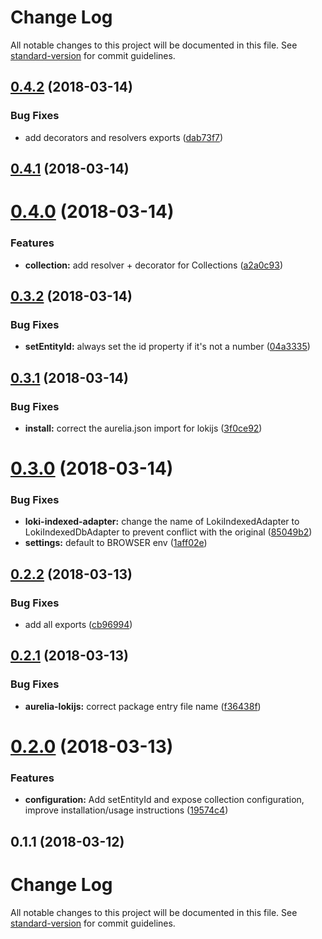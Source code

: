 # Change Log

All notable changes to this project will be documented in this file. See [standard-version](https://github.com/conventional-changelog/standard-version) for commit guidelines.

<a name="0.4.2"></a>
## [0.4.2](https://github.com/fkleuver/aurelia-lokijs/compare/v0.4.1...v0.4.2) (2018-03-14)


### Bug Fixes

* add decorators and resolvers exports ([dab73f7](https://github.com/fkleuver/aurelia-lokijs/commit/dab73f7))



<a name="0.4.1"></a>
## [0.4.1](https://github.com/fkleuver/aurelia-lokijs/compare/v0.4.0...v0.4.1) (2018-03-14)



<a name="0.4.0"></a>
# [0.4.0](https://github.com/fkleuver/aurelia-lokijs/compare/v0.3.2...v0.4.0) (2018-03-14)


### Features

* **collection:** add resolver + decorator for Collections ([a2a0c93](https://github.com/fkleuver/aurelia-lokijs/commit/a2a0c93))



<a name="0.3.2"></a>
## [0.3.2](https://github.com/fkleuver/aurelia-lokijs/compare/v0.3.1...v0.3.2) (2018-03-14)


### Bug Fixes

* **setEntityId:** always set the id property if it's not a number ([04a3335](https://github.com/fkleuver/aurelia-lokijs/commit/04a3335))



<a name="0.3.1"></a>
## [0.3.1](https://github.com/fkleuver/aurelia-lokijs/compare/v0.3.0...v0.3.1) (2018-03-14)


### Bug Fixes

* **install:** correct the aurelia.json import for lokijs ([3f0ce92](https://github.com/fkleuver/aurelia-lokijs/commit/3f0ce92))



<a name="0.3.0"></a>
# [0.3.0](https://github.com/fkleuver/aurelia-lokijs/compare/v0.2.2...v0.3.0) (2018-03-14)


### Bug Fixes

* **loki-indexed-adapter:** change the name of LokiIndexedAdapter to LokiIndexedDbAdapter to prevent conflict with the original ([85049b2](https://github.com/fkleuver/aurelia-lokijs/commit/85049b2))
* **settings:** default to BROWSER env ([1aff02e](https://github.com/fkleuver/aurelia-lokijs/commit/1aff02e))



<a name="0.2.2"></a>
## [0.2.2](https://github.com/fkleuver/aurelia-lokijs/compare/v0.2.1...v0.2.2) (2018-03-13)


### Bug Fixes

* add all exports ([cb96994](https://github.com/fkleuver/aurelia-lokijs/commit/cb96994))



<a name="0.2.1"></a>
## [0.2.1](https://github.com/fkleuver/aurelia-lokijs/compare/v0.2.0...v0.2.1) (2018-03-13)


### Bug Fixes

* **aurelia-lokijs:** correct package entry file name ([f36438f](https://github.com/fkleuver/aurelia-lokijs/commit/f36438f))



<a name="0.2.0"></a>
# [0.2.0](https://github.com/fkleuver/aurelia-lokijs/compare/v0.1.1...v0.2.0) (2018-03-13)


### Features

* **configuration:** Add setEntityId and expose collection configuration, improve installation/usage instructions ([19574c4](https://github.com/fkleuver/aurelia-lokijs/commit/19574c4))



<a name="0.1.1"></a>
## 0.1.1 (2018-03-12)



# Change Log

All notable changes to this project will be documented in this file. See [standard-version](https://github.com/conventional-changelog/standard-version) for commit guidelines.

